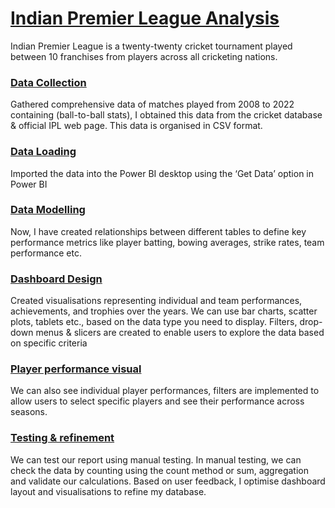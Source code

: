 # [Indian Premier League Analysis](https://www.novypro.com/project/indian-premier-league-analysis-2)

Indian Premier League is a twenty-twenty cricket tournament played between 10 franchises from players across all cricketing nations. 

### <ins>Data Collection</ins> 
Gathered comprehensive data of matches played from 2008 to 2022 containing (ball-to-ball stats), I obtained this data from the cricket database & official IPL web page. This data is organised in CSV format. 

### <ins>Data Loading</ins> 
Imported the data into the Power BI desktop using the ‘Get Data’ option in Power BI 

### <ins>Data Modelling</ins> 
Now, I have created relationships between different tables to define key performance metrics like player batting, bowing averages, strike rates, team performance etc. 

### <ins>Dashboard Design</ins> 
Created visualisations representing individual and team performances, achievements, and trophies over the years. We can use bar charts, scatter plots, tablets etc., based on the data type you need to display. Filters, drop-down menus & slicers are created to enable users to explore the data based on specific criteria 

### <ins>Player performance visual</ins> 
We can also see individual player performances, filters are implemented to allow users to select specific players and see their performance across seasons.

### <ins>Testing & refinement</ins> 
We can test our report using manual testing. In manual testing, we can check the data by counting using the count method or sum, aggregation and validate our calculations. Based on user feedback, I optimise dashboard layout and visualisations to refine my database.
